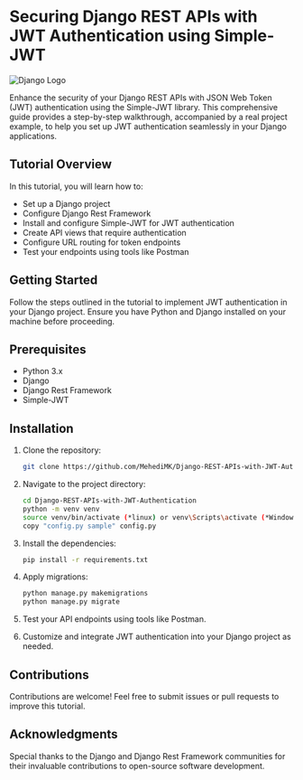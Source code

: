 # Securing Django REST APIs with JWT Authentication using Simple-JWT

![Django Logo](https://www.djangoproject.com/m/img/logos/django-logo-negative.png)

Enhance the security of your Django REST APIs with JSON Web Token (JWT) authentication using the Simple-JWT library. This comprehensive guide provides a step-by-step walkthrough, accompanied by a real project example, to help you set up JWT authentication seamlessly in your Django applications.

## Tutorial Overview

In this tutorial, you will learn how to:

- Set up a Django project
- Configure Django Rest Framework
- Install and configure Simple-JWT for JWT authentication
- Create API views that require authentication
- Configure URL routing for token endpoints
- Test your endpoints using tools like Postman

## Getting Started

Follow the steps outlined in the tutorial to implement JWT authentication in your Django project. Ensure you have Python and Django installed on your machine before proceeding.

## Prerequisites

- Python 3.x
- Django
- Django Rest Framework
- Simple-JWT

## Installation

1. Clone the repository:

   ```bash
   git clone https://github.com/MehediMK/Django-REST-APIs-with-JWT-Authentication.git
   ```

2. Navigate to the project directory:

   ```bash
   cd Django-REST-APIs-with-JWT-Authentication
   python -m venv venv
   source venv/bin/activate (*linux) or venv\Scripts\activate (*Windows)
   copy "config.py sample" config.py
   ```

3. Install the dependencies:

   ```bash
   pip install -r requirements.txt
   ```

4. Apply migrations:

   ```bash
   python manage.py makemigrations
   python manage.py migrate
   ```

5. Test your API endpoints using tools like Postman.
6. Customize and integrate JWT authentication into your Django project as needed.

## Contributions

Contributions are welcome! Feel free to submit issues or pull requests to improve this tutorial.


## Acknowledgments

Special thanks to the Django and Django Rest Framework communities for their invaluable contributions to open-source software development.